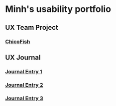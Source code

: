 # Minh's usability portfolio

## UX Team Project
### [ChicoFish](https://usabilityengineering.github.io/ChicoFish/)

## UX Journal

### [Journal Entry 1](https://github.com/UsabilityEngineering/ux-portfolio-mnguyen1996/tree/master/j01)
### [Journal Entry 2](https://github.com/UsabilityEngineering/ux-portfolio-mnguyen1996/tree/master/j02)
### [Journal Entry 3](https://github.com/UsabilityEngineering/ux-portfolio-mnguyen1996/tree/master/j03)
